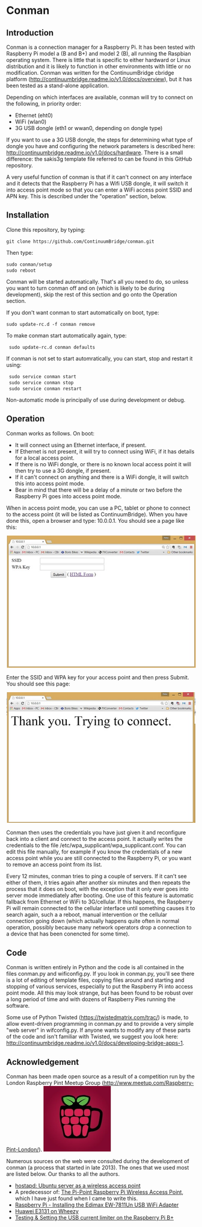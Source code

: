 # Conman

Introduction
------------
Conman is a connection manager for a Raspberry Pi. It has been tested with Raspberry Pi model a (B and B+) and model 2 (B), all running the Raspbian operating system. There is little that is specific to either hardward or Linux distribution and it is likely to function in other environments with little or no modification. Conman was written for the ContinuumBridge cbridge platform (http://continuumbridge.readme.io/v1.0/docs/overview), but it has been tested as a stand-alone application.

Depending on which interfaces are available, conman will try to connect on the following, in priority order:

* Ethernet (eht0)
* WiFi (wlan0)
* 3G USB dongle (eth1 or wwan0, depending on dongle type)
 
If you want to use a 3G USB dongle, the steps for determining what type of dongle you have and configuring the network parameters is described here: http://continuumbridge.readme.io/v1.0/docs/hardware. There is a small difference: the sakis3g template file referred to can be found in this GitHub repository. 

A very useful function of conman is that if it can't connect on any interface and it detects that the Raspberry Pi has a Wifi USB dongle, it will switch it into access point mode so that you can enter a WiFi access point SSID and APN key. This is described under the "operation" section, below.

Installation
------------
Clone this repository, by typing:

    git clone https://github.com/ContinuumBridge/conman.git

Then type: 

    sudo conman/setup
    sudo reboot

Conman will be started automatically. That's all you need to do, so unless you want to turn conman off and on (which is likely to be during development), skip the rest of this section and go onto the Operation section.

If you don't want conman to start automatically on boot, type:

    sudo update-rc.d -f conman remove

To make conman start automatically again, type:

     sudo update-rc.d conman defaults
 
If conman is not set to start automratically, you can start, stop and restart it using:
 
     sudo service conman start
     sudo service conman stop
     sudo service conman restart
 
Non-automatic mode is principally of use during development or debug.

Operation
---------
Conman works as follows. On boot:
 
 * It will connect using an Ethernet interface, if present.
 * If Ethernet is not present, it will try to connect using WiFi, if it has details for a local access point.
 * If there is no WiFi dongle, or there is no known local access point it will then try to use a 3G dongle, if present.
 * If it can't connect on anything and there is a WiFi dongle, it will switch this into access point mode.
 * Bear in mind that there will be a delay of a minute or two before the Raspberry Pi goes into access point mode.
 
When in access point mode, you can use a PC, tablet or phone to connect to the access point (it will be listed as ContinuumBridge). When you have done this, open a browser and type: 10.0.0.1. You should see a page like this:

![conman ssid page](https://github.com/ContinuumBridge/conman/blob/master/conman_ssid.jpg)

Enter the SSID and WPA key for your access point and then press Submit. You should see this page:

![conman thanks page](https://github.com/ContinuumBridge/conman/blob/master/conman_thanks.jpg)

Conman then uses the credentials you have just given it and reconfigure back into a client and connect to the access point. It actually writes the credentials to the file /etc/wpa_supplicant/wpa_supplicant.conf. You can edit this file manually, for example if you know the credentials of a new access point while you are still connected to the Raspberry Pi, or you want to remove an access point from its list. 

Every 12 minutes, conman tries to ping a couple of servers. If it can't see either of them, it tries again after another six minutes and then repeats the process that it does on boot, with the exception that it only ever goes into server mode immediately after booting. One use of this feature is automatic fallback from Ethernet or WiFi to 3G/cellular. If this happens, the Raspberry Pi will remain connected to the cellular interface until something causes it to search again, such a a reboot, manual intervention or the cellular connection going down (which actually happens quite often in normal operation, possibly because many network operators drop a connection to a device that has been conencted for some time).

Code
----
Conman is written entirely in Python and the code is all contained in the files conman.py and wificonfig.py. If you look in conman.py, you'll see there is a lot of editing of template files, copying files around and starting and stopping of various services, especially to put the Raspberry Pi into access point mode. All this may look strange, but has been found to be robust over a long period of time and with dozens of Raspberry Pies running the software. 

Some use of Python Twisted (https://twistedmatrix.com/trac/) is made, to allow event-driven programming in conman.py and to provide a very simple "web server" in wifconfig.py. If anyone wants to modify any of these parts of the code and isn't familiar with Twisted, we suggest you look here: http://continuumbridge.readme.io/v1.0/docs/developing-bridge-apps-1.

Acknowledgement
---------------
Conman has been made open source as a result of a competition run by the London Raspberry Pint Meetup Group (http://www.meetup.com/Raspberry-Pint-London/). 
![conman thanks page](https://github.com/ContinuumBridge/conman/blob/master/Raspberry_Pint.jpg)

Numerous sources on the web were consulted during the development of conman (a process that started in late 2013). The ones that we used most are listed below. Our thanks to all the authors.

* [hostapd: Ubuntu server as a wireless access point](http://www.danbishop.org/2011/12/11/using-hostapd-to-add-wireless-access-point-capabilities-to-an-ubuntu-server/)
* A predecessor of: [The Pi-Point Raspberry Pi Wireless Access Point](http://www.pi-point.co.uk/), which I have just found when I came to write this.
* [Raspberry Pi - Installing the Edimax EW-7811Un USB WiFi Adapter](http://www.savagehomeautomation.com/projects/raspberry-pi-installing-the-edimax-ew-7811un-usb-wifi-adapte.html#.UOdb5XYgik0)
* [Huawei E3131 on Wheezy](http://www.raspberrypi.org/forums/viewtopic.php?t=18996)
* [Testing & Setting the USB current limiter on the Raspberry Pi B+](https://projects.drogon.net/testing-setting-the-usb-current-limiter-on-the-raspberry-pi-b/)
